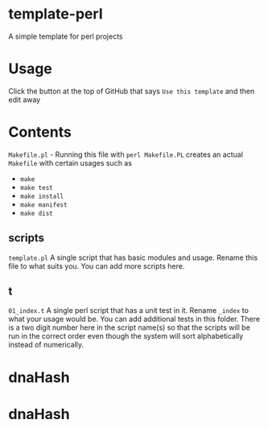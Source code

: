 # template-perl
A simple template for perl projects

# Usage

Click the button at the top of GitHub that says `Use this template` and then edit away

# Contents

`Makefile.pl` - Running this file with `perl Makefile.PL` creates an actual `Makefile` with certain usages such as

* `make`
* `make test`
* `make install`
* `make manifest`
* `make dist`

## scripts

`template.pl` A single script that has basic modules and usage. Rename this file to what suits you.
You can add more scripts here.

## t

`01_index.t` A single perl script that has a unit test in it. Rename `_index` to what your usage would be.
You can add additional tests in this folder. There is a two digit number here in the script name(s) so that
the scripts will be run in the correct order even though the system will sort alphabetically instead
of numerically.

# dnaHash
# dnaHash
